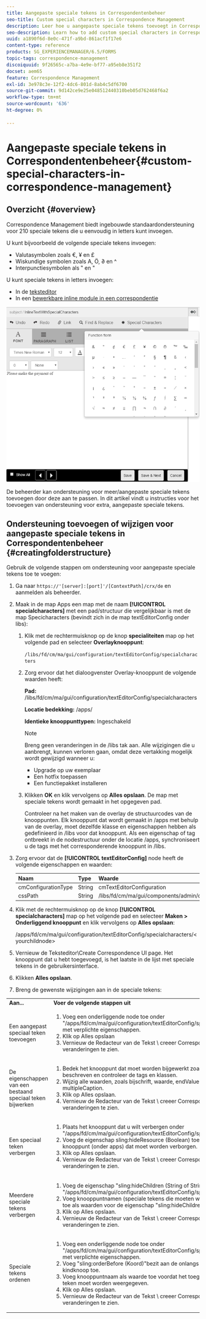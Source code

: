 ```yaml
---
title: Aangepaste speciale tekens in Correspondentenbeheer
seo-title: Custom special characters in Correspondence Management
description: Leer hoe u aangepaste speciale tekens toevoegt in Correspondentiebeheer.
seo-description: Learn how to add custom special characters in Correspondence Management.
uuid: a1890f6d-8e0c-471f-a9bd-861acf1f17e6
content-type: reference
products: SG_EXPERIENCEMANAGER/6.5/FORMS
topic-tags: correspondence-management
discoiquuid: 9f26565c-a7ba-4e9e-bf77-a95eb8e351f2
docset: aem65
feature: Correspondence Management
exl-id: 3e978c3e-12f2-4dc6-801d-8ab4c5df6700
source-git-commit: 9d142ce9e25e048512440310beb05d762468f6a2
workflow-type: tm+mt
source-wordcount: '636'
ht-degree: 0%

---
```


# Aangepaste speciale tekens in Correspondentenbeheer{#custom-special-characters-in-correspondence-management}

## Overzicht {#overview}

Correspondence Management biedt ingebouwde standaardondersteuning voor 210 speciale tekens die u eenvoudig in letters kunt invoegen.

U kunt bijvoorbeeld de volgende speciale tekens invoegen:

* Valutasymbolen zoals €, ¥ en £
* Wiskundige symbolen zoals A, Ö, ∂ en ^
* Interpunctiesymbolen als ‟ en &quot;

U kunt speciale tekens in letters invoegen:

* In de [teksteditor](/help/forms/using/document-fragments.md#createtext)
* In een [bewerkbare inline module in een correspondentie](../../forms/using/create-correspondence.md#managecontent)

![specialkarakteristiek linemodule](assets/specialcharactersinlinemodule.png)

De beheerder kan ondersteuning voor meer/aangepaste speciale tekens toevoegen door deze aan te passen. In dit artikel vindt u instructies voor het toevoegen van ondersteuning voor extra, aangepaste speciale tekens.

## Ondersteuning toevoegen of wijzigen voor aangepaste speciale tekens in Correspondentenbeheer {#creatingfolderstructure}

Gebruik de volgende stappen om ondersteuning voor aangepaste speciale tekens toe te voegen:

1. Ga naar `https://'[server]:[port]'/[ContextPath]/crx/de` en aanmelden als beheerder.
1. Maak in de map Apps een map met de naam **[!UICONTROL specialcharacters]** met een pad/structuur die vergelijkbaar is met de map Specicharacters (bevindt zich in de map textEditorConfig onder libs):

   1. Klik met de rechtermuisknop op de knop **specialiteiten** map op het volgende pad en selecteer **Overlayknooppunt**:

      `/libs/fd/cm/ma/gui/configuration/textEditorConfig/specialcharacters`

   1. Zorg ervoor dat het dialoogvenster Overlay-knooppunt de volgende waarden heeft:

      **Pad:** /libs/fd/cm/ma/gui/configuration/textEditorConfig/specialcharacters

      **Locatie bedekking:** /apps/

      **Identieke knooppunttypen:** Ingeschakeld

      >[!NOTE]
      >
      >Breng geen veranderingen in de /libs tak aan. Alle wijzigingen die u aanbrengt, kunnen verloren gaan, omdat deze vertakking mogelijk wordt gewijzigd wanneer u:
      >
      >
      >
      >    * Upgrade op uw exemplaar
      >    * Een hotfix toepassen
      >    * Een functiepakket installeren


   1. Klikken **OK** en klik vervolgens op **Alles opslaan**. De map met speciale tekens wordt gemaakt in het opgegeven pad.

      Controleer na het maken van de overlay de structuurcodes van de knooppunten. Elk knooppunt dat wordt gemaakt in /apps met behulp van de overlay, moet dezelfde klasse en eigenschappen hebben als gedefinieerd in /libs voor dat knooppunt. Als een eigenschap of tag ontbreekt in de nodestructuur onder de locatie /apps, synchroniseert u de tags met het corresponderende knooppunt in /libs.

1. Zorg ervoor dat de **[!UICONTROL textEditorConfig]** node heeft de volgende eigenschappen en waarden:

   | Naam | Type | Waarde |
   |---|---|---|
   | cmConfigurationType | String | cmTextEditorConfiguration |
   | cssPath | String | /libs/fd/cm/ma/gui/components/admin/createasset/textcontrol/clientlibs/textcontrol |

1. Klik met de rechtermuisknop op de knop **[!UICONTROL specialcharacters]** map op het volgende pad en selecteer **Maken > Onderliggend knooppunt** en klik vervolgens op **Alles opslaan**:

   /apps/fd/cm/ma/gui/configuration/textEditorConfig/specialcharacters/&lt;yourchildnode>

1. Vernieuw de Teksteditor\Create Correspondence UI page. Het knooppunt dat u hebt toegevoegd, is het laatste in de lijst met speciale tekens in de gebruikersinterface.
1. Klikken **Alles opslaan**.
1. Breng de gewenste wijzigingen aan in de speciale tekens:

<table>
 <tbody>
  <tr>
   <td><strong>Aan...</strong></td>
   <td><strong>Voer de volgende stappen uit</strong></td>
  </tr>
  <tr>
   <td>Een aangepast speciaal teken toevoegen</td>
   <td>
    <ol>
     <li>Voeg een onderliggende node toe onder "/apps/fd/cm/ma/gui/configuration/textEditorConfig/specialcharacters" met verplichte eigenschappen.</li>
     <li>Klik op Alles opslaan</li>
     <li>Vernieuw de Redacteur van de Tekst \ creeer Correspondentie UI om de veranderingen te zien.</li>
    </ol> </td>
  </tr>
  <tr>
   <td>De eigenschappen van een bestaand speciaal teken bijwerken</td>
   <td>
    <ol>
     <li>Bedek het knooppunt dat moet worden bijgewerkt zoals hierboven beschreven en controleer de tags en klassen.</li>
     <li>Wijzig alle waarden, zoals bijschrift, waarde, endValue en multipleCaption. </li>
     <li>Klik op Alles opslaan. </li>
     <li>Vernieuw de Redacteur van de Tekst \ creeer Correspondentie UI om de veranderingen te zien.</li>
    </ol> </td>
  </tr>
  <tr>
   <td>Een speciaal teken verbergen</td>
   <td>
    <ol>
     <li>Plaats het knooppunt dat u wilt verbergen onder "/apps/fd/cm/ma/gui/configuration/textEditorConfig/specialcharacters"</li>
     <li>Voeg de eigenschap sling:hideResource (Boolean) toe aan het knooppunt (onder apps) dat moet worden verborgen. </li>
     <li>Klik op Alles opslaan. </li>
     <li>Vernieuw de Redacteur van de Tekst \ creeer Correspondentie UI om de veranderingen te zien.<br /> </li>
    </ol> </td>
  </tr>
  <tr>
   <td>Meerdere speciale tekens verbergen</td>
   <td>
    <ol>
     <li>Voeg de eigenschap "sling:hideChildren (String of String[])" toe aan "/apps/fd/cm/ma/gui/configuration/textEditorConfig/specialcharacters". </li>
     <li>Voeg knooppuntnamen (speciale tekens die moeten worden verborgen) toe als waarden voor de eigenschap "sling:hideChildren". </li>
     <li>Klik op Alles opslaan. </li>
     <li>Vernieuw de Redacteur van de Tekst \ creeer Correspondentie UI om de veranderingen te zien.<br /> </li>
    </ol> </td>
  </tr>
  <tr>
   <td>Speciale tekens ordenen</td>
   <td>
    <ol>
     <li>Voeg een onderliggende node toe onder "/apps/fd/cm/ma/gui/configuration/textEditorConfig/specialcharacters" met verplichte eigenschappen. </li>
     <li>Voeg "sling:orderBefore (Koord)"bezit aan de onlangs-gecreeerde kindknoop toe. </li>
     <li>Voeg knooppuntnaam als waarde toe voordat het toegevoegde speciale teken moet worden weergegeven. </li>
     <li>Klik op Alles opslaan. </li>
     <li>Vernieuw de Redacteur van de Tekst \ creeer Correspondentie UI om de veranderingen te zien.<br /> </li>
    </ol> </td>
  </tr>
 </tbody>
</table>
